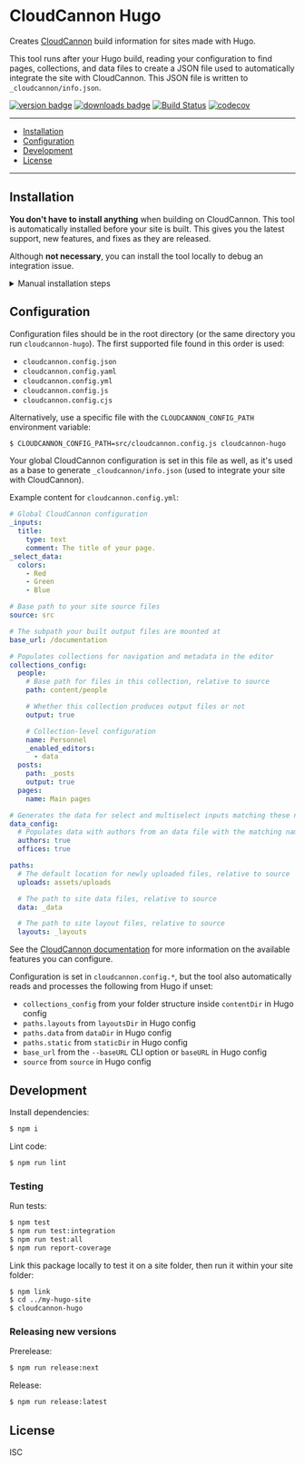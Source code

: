 # CloudCannon Hugo

Creates [CloudCannon](https://cloudcannon.com/) build information for sites made with Hugo.

This tool runs after your Hugo build, reading your configuration to find pages, collections, and
data files to create a JSON file used to automatically integrate the site with CloudCannon. This
JSON file is written to `_cloudcannon/info.json`.

[<img src="https://img.shields.io/npm/v/cloudcannon-hugo?logo=npm" alt="version badge">](https://www.npmjs.com/package/cloudcannon-hugo)
[<img src="https://img.shields.io/npm/dt/cloudcannon-hugo" alt="downloads badge">](https://www.npmjs.com/package/cloudcannon-hugo)
[![Build Status](https://travis-ci.com/CloudCannon/cloudcannon-hugo.svg?branch=master)](https://travis-ci.com/CloudCannon/cloudcannon-hugo)
[![codecov](https://codecov.io/gh/CloudCannon/cloudcannon-hugo/branch/master/graph/badge.svg?token=HZJBYKA8ZF)](https://codecov.io/gh/CloudCannon/cloudcannon-hugo)

***

- [Installation](#installation)
- [Configuration](#configuration)
- [Development](#development)
- [License](#license)

***

## Installation

**You don't have to install anything** when building on CloudCannon. This tool is automatically
installed before your site is built. This gives you the latest support, new features, and fixes
as they are released.

Although **not necessary**, you can install the tool locally to debug an integration issue.

<details>
<summary>Manual installation steps</summary>

<blockquote>

```sh
$ npm install --global cloudcannon-hugo
```

This gives you access to the `cloudcannon-hugo` binary.

</blockquote>
</details>


## Configuration

Configuration files should be in the root directory (or the same directory you run
`cloudcannon-hugo`). The first supported file found in this order is used:

- `cloudcannon.config.json`
- `cloudcannon.config.yaml`
- `cloudcannon.config.yml`
- `cloudcannon.config.js`
- `cloudcannon.config.cjs`

Alternatively, use a specific file with the `CLOUDCANNON_CONFIG_PATH` environment variable:

```sh
$ CLOUDCANNON_CONFIG_PATH=src/cloudcannon.config.js cloudcannon-hugo
```

Your global CloudCannon configuration is set in this file as well, as it's used as a base to
generate `_cloudcannon/info.json` (used to integrate your site with CloudCannon).

Example content for `cloudcannon.config.yml`:

```yaml
# Global CloudCannon configuration
_inputs:
  title:
    type: text
    comment: The title of your page.
_select_data:
  colors:
    - Red
    - Green
    - Blue

# Base path to your site source files
source: src

# The subpath your built output files are mounted at
base_url: /documentation

# Populates collections for navigation and metadata in the editor
collections_config:
  people:
    # Base path for files in this collection, relative to source
    path: content/people

    # Whether this collection produces output files or not
    output: true

    # Collection-level configuration
    name: Personnel
    _enabled_editors:
      - data
  posts:
    path: _posts
    output: true
  pages:
    name: Main pages

# Generates the data for select and multiselect inputs matching these names
data_config:
  # Populates data with authors from an data file with the matching name
  authors: true
  offices: true

paths:
  # The default location for newly uploaded files, relative to source
  uploads: assets/uploads

  # The path to site data files, relative to source
  data: _data

  # The path to site layout files, relative to source
  layouts: _layouts
```

See the [CloudCannon documentation](https://cloudcannon.com/documentation/) for more information
on the available features you can configure.

Configuration is set in `cloudcannon.config.*`, but the tool also automatically
reads and processes the following from Hugo if unset:

- `collections_config` from your folder structure inside `contentDir` in Hugo config
- `paths.layouts` from `layoutsDir` in Hugo config
- `paths.data` from `dataDir` in Hugo config
- `paths.static` from `staticDir` in Hugo config
- `base_url` from the `--baseURL` CLI option or `baseURL` in Hugo config
- `source` from `source` in Hugo config

## Development

Install dependencies:

```sh
$ npm i
```

Lint code:

```sh
$ npm run lint
```

### Testing

Run tests:

```sh
$ npm test
$ npm run test:integration
$ npm run test:all
$ npm run report-coverage
```

Link this package locally to test it on a site folder, then run it within your site folder:

```sh
$ npm link
$ cd ../my-hugo-site
$ cloudcannon-hugo
```

### Releasing new versions

Prerelease:

```sh
$ npm run release:next
```

Release:

```sh
$ npm run release:latest
```

## License

ISC

